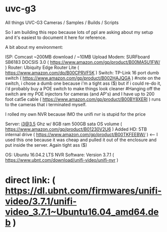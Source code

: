 # uvc-g3
All things UVC-G3 Cameras / Samples / Builds / Scripts

So I am building this repo because lots of ppl are asking about my setup and it's easiest to document it here for reference.

A bit about my environment:

ISP: Comcast ~200MB download / ~10MB Upload
Modem: SURFboard SB6183 DOCSIS 3.0 ( https://www.amazon.com/gp/product/B00MA5U1FW/ )
Router: Ubiquity Edge Router Lite ( https://www.amazon.com/dp/B00CPRVF5K )
Switch: TP-Link 16 port dumb switch ( https://www.amazon.com/gp/product/B002HAJQGA )
   #note on the switch, i chose a dumb one because i'm a tight ass ($) but if i could re-do it, i'd probably buy a POE switch to make things look cleaner
   #Hanging off the switch are my POE injectors for cameras (and AP's) and I have up to 200 foot cat5e cable ( https://www.amazon.com/gp/product/B00BY8XERI ) runs to the cameras that i terminated myself.

I rolled my own NVR because IMO the unifi nvr is stupid for the price

Server: i3@3.5 Ghz w/ 8GB ram 500GB sata OS volume ( https://www.amazon.com/gp/product/B01230V2U6 )
Added HD: 5TB internal drive ( https://www.amazon.com/gp/product/B00TKFEEBW/ ) <-- I used this one because it was cheap and pulled it out of the enclosure and put inside the server. Again tight ass ($)

OS: Ubuntu 16.04.2 LTS
NVR Software: Version 3.7.1 ( https://www.ubnt.com/download/unifi-video/unifi-nvr )
# direct link: ( https://dl.ubnt.com/firmwares/unifi-video/3.7.1/unifi-video_3.7.1~Ubuntu16.04_amd64.deb )
